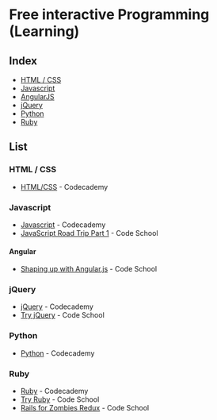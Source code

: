 # Free interactive Programming (Learning)

## Index
* [HTML / CSS](#htmlcss)
* [Javascript](#javascript)
 * [AngularJS](#Angularjs)
 * [jQuery](#jquery)
* [Python](#python)
* [Ruby](#ruby)

## List

### HTML / CSS

* [HTML/CSS](http://www.codecademy.com/tracks/web) - Codecademy

### Javascript
* [Javascript](http://www.codecademy.com/tracks/javascript) - Codecademy
* [JavaScript Road Trip Part 1](https://www.codeschool.com/courses/javascript-road-trip-part-1) - Code School

#### Angular
* [Shaping up with Angular.js](https://www.codeschool.com/courses/shaping-up-with-angular-js) - Code School

### jQuery
* [jQuery](http://www.codecademy.com/tracks/jquery) - Codecademy
* [Try jQuery](https://www.codeschool.com/courses/try-jquery) - Code School

### Python
* [Python](http://www.codecademy.com/tracks/python) - Codecademy

### Ruby
* [Ruby](http://www.codecademy.com/tracks/ruby) - Codecademy
* [Try Ruby](https://www.codeschool.com/courses/try-ruby) - Code School
* [Rails for Zombies Redux](https://www.codeschool.com/courses/rails-for-zombies-redux) - Code School
